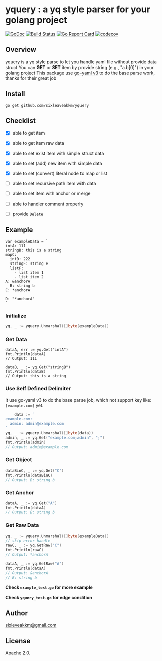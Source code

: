 # yquery : a yq style parser for your golang  project

 [![GoDoc](https://godoc.org/github.com/sixleaveakkm/yquery?status.svg)](https://godoc.org/github.com/sixleaveakkm/yquery) [![Build Status](https://travis-ci.org/sixleaveakkm/yquery.svg?branch=master)](https://travis-ci.org/sixleaveakkm/yquery) [![Go Report Card](https://goreportcard.com/badge/github.com/sixleaveakkm/yquery)](https://goreportcard.com/report/github.com/sixleaveakkm/yquery) [![codecov](https://codecov.io/gh/sixleaveakkm/yquery/branch/master/graph/badge.svg)](https://codecov.io/gh/sixleaveakkm/yquery)

## Overview
yquery is a yq style parse to let you handle yaml file without provide data struct
You can **GET** or **SET** item by provide string (e.g., "a.b[0]") in your golang project
This package use [go-yaml v3](https://github.com/go-yaml/yaml/tree/v3) to do the base parse work, thanks for their great job

## Install

```
go get github.com/sixleaveakkm/yquery
```

## Checklist
- [x] able to get item
- [x] able to get item raw data
- [x] able to set exist item with simple struct data
- [x] able to set (add) new item with simple data
- [x] able to set (convert) literal node to map or list 

- [ ] able to set recursive path item with data
- [ ] able to set item with anchor or merge
- [ ] able to handler comment properly
- [ ] provide `Delete`

## Example

```
var exampleData = `
intA: 111
stringB: this is a string
mapC:
  intD: 222
  stringE: string e
  listF:
    - list item 1
    - list item 2 
A: &anchorA
  B: string b
C: *anchorA

D: "*anchorA"
`
```

### Initialize
```go
yq, _ := yquery.Unmarshal([]byte(exampleData))
```

### Get Data
```
dataA, err := yq.Get("intA")
fmt.Println(dataA)
// Output: 111

dataB, _ := yq.Get("stringB")
fmt.Println(dataB)
// Output: this is a string
```

### Use Self Defined Delimiter
It use go-yaml v3 to do the base parse job, which not support
key like: `[example.com]` yet.
```go
	data := `
example.com:
  admin: admin@example.com
`
yq, _ := yquery.Unmarshal([]byte(data))
admin, _ := yq.Get("example.com;admin", ";")
fmt.Println(admin)
// Output: admin@example.com
```

### Get Object
```go
dataBinC, _ := yq.Get("C")
fmt.Println(dataBinC)
// Output: B: string b
```

### Get Anchor
```go
dataA, _ := yq.Get("A")
fmt.Println(dataA)
// Output: B: string b
```

### Get Raw Data
```go
yq, _ := yquery.Unmarshal([]byte(exampleData))
// skip error handle
rawC, _ := yq.GetRaw("C")
fmt.Println(rawC)
// Output: *anchorA

dataA, _ := yq.GetRaw("A")
fmt.Println(dataA)
// Output: &anchorA
// B: string b
```

**Check `example_test.go` for more example**

**Check `yquery_test.go` for edge condition**

## Author

sixleveakkm@gmail.com

## License

Apache 2.0.
